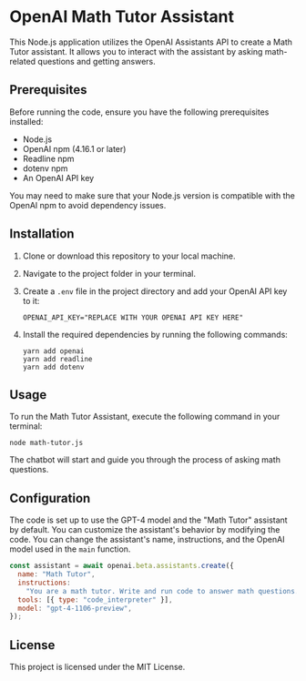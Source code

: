 # OpenAI Math Tutor Assistant

This Node.js application utilizes the OpenAI Assistants API to create a Math Tutor assistant. It allows you to interact with the assistant by asking math-related questions and getting answers.

## Prerequisites

Before running the code, ensure you have the following prerequisites installed:

- Node.js
- OpenAI npm (4.16.1 or later)
- Readline npm
- dotenv npm
- An OpenAI API key

You may need to make sure that your Node.js version is compatible with the OpenAI npm to avoid dependency issues.

## Installation

1. Clone or download this repository to your local machine.

2. Navigate to the project folder in your terminal.

3. Create a `.env` file in the project directory and add your OpenAI API key to it:

   ```
   OPENAI_API_KEY="REPLACE WITH YOUR OPENAI API KEY HERE"
   ```

4. Install the required dependencies by running the following commands:

   ```
   yarn add openai
   yarn add readline
   yarn add dotenv
   ```

## Usage

To run the Math Tutor Assistant, execute the following command in your terminal:

```
node math-tutor.js
```

The chatbot will start and guide you through the process of asking math questions.

## Configuration

The code is set up to use the GPT-4 model and the "Math Tutor" assistant by default. You can customize the assistant's behavior by modifying the code. You can change the assistant's name, instructions, and the OpenAI model used in the `main` function.

```javascript
const assistant = await openai.beta.assistants.create({
  name: "Math Tutor",
  instructions:
    "You are a math tutor. Write and run code to answer math questions.",
  tools: [{ type: "code_interpreter" }],
  model: "gpt-4-1106-preview",
});
```

## License

This project is licensed under the MIT License.